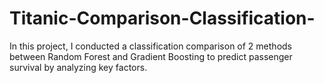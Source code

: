 # Titanic-Comparison-Classification-
In this project, I conducted a classification comparison of 2 methods between Random Forest and Gradient Boosting to predict passenger survival by analyzing key factors.
